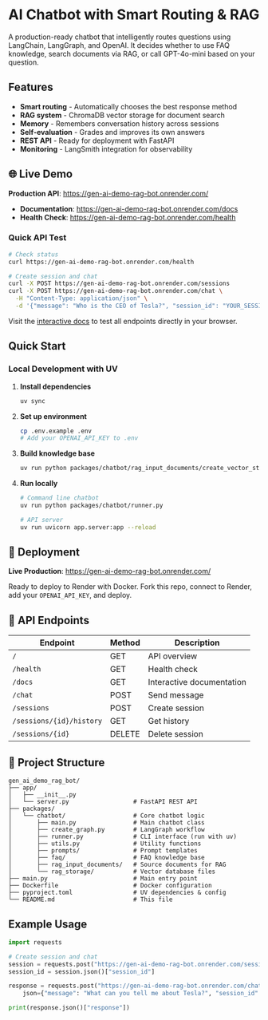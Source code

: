 # AI Chatbot with Smart Routing & RAG

A production-ready chatbot that intelligently routes questions using LangChain, LangGraph, and OpenAI. It decides whether to use FAQ knowledge, search documents via RAG, or call GPT-4o-mini based on your question.

## Features

- **Smart routing** - Automatically chooses the best response method
- **RAG system** - ChromaDB vector storage for document search
- **Memory** - Remembers conversation history across sessions
- **Self-evaluation** - Grades and improves its own answers
- **REST API** - Ready for deployment with FastAPI
- **Monitoring** - LangSmith integration for observability

## 🌐 Live Demo

**Production API**: https://gen-ai-demo-rag-bot.onrender.com/

- **Documentation**: https://gen-ai-demo-rag-bot.onrender.com/docs  
- **Health Check**: https://gen-ai-demo-rag-bot.onrender.com/health

### Quick API Test
```bash
# Check status
curl https://gen-ai-demo-rag-bot.onrender.com/health

# Create session and chat
curl -X POST https://gen-ai-demo-rag-bot.onrender.com/sessions
curl -X POST https://gen-ai-demo-rag-bot.onrender.com/chat \
  -H "Content-Type: application/json" \
  -d '{"message": "Who is the CEO of Tesla?", "session_id": "YOUR_SESSION_ID"}'
```

Visit the [interactive docs](https://gen-ai-demo-rag-bot.onrender.com/docs) to test all endpoints directly in your browser.

## Quick Start

### Local Development with UV

1. **Install dependencies**
   ```bash
   uv sync
   ```

2. **Set up environment**
   ```bash
   cp .env.example .env
   # Add your OPENAI_API_KEY to .env
   ```

3. **Build knowledge base**
   ```bash
   uv run python packages/chatbot/rag_input_documents/create_vector_storage.py
   ```

4. **Run locally**
   ```bash
   # Command line chatbot
   uv run python packages/chatbot/runner.py
   
   # API server
   uv run uvicorn app.server:app --reload
   ```

## 🚀 Deployment

**Live Production**: https://gen-ai-demo-rag-bot.onrender.com/

Ready to deploy to Render with Docker. Fork this repo, connect to Render, add your `OPENAI_API_KEY`, and deploy.

## 📡 API Endpoints

| Endpoint | Method | Description |
|----------|--------|-------------|
| `/` | GET | API overview |
| `/health` | GET | Health check |
| `/docs` | GET | Interactive documentation |
| `/chat` | POST | Send message |
| `/sessions` | POST | Create session |
| `/sessions/{id}/history` | GET | Get history |
| `/sessions/{id}` | DELETE | Delete session |

## 📁 Project Structure

```
gen_ai_demo_rag_bot/
├── app/
│   ├── __init__.py
│   └── server.py                  # FastAPI REST API
├── packages/
│   └── chatbot/                   # Core chatbot logic
│       ├── main.py                # Main chatbot class
│       ├── create_graph.py        # LangGraph workflow
│       ├── runner.py              # CLI interface (run with uv)
│       ├── utils.py               # Utility functions
│       ├── prompts/               # Prompt templates
│       ├── faq/                   # FAQ knowledge base
│       ├── rag_input_documents/   # Source documents for RAG
│       └── rag_storage/           # Vector database files
├── main.py                        # Main entry point
├── Dockerfile                     # Docker configuration
├── pyproject.toml                 # UV dependencies & config
└── README.md                      # This file
```

## Example Usage

```python
import requests

# Create session and chat
session = requests.post("https://gen-ai-demo-rag-bot.onrender.com/sessions")
session_id = session.json()["session_id"]

response = requests.post("https://gen-ai-demo-rag-bot.onrender.com/chat", 
    json={"message": "What can you tell me about Tesla?", "session_id": session_id})

print(response.json()["response"])
```